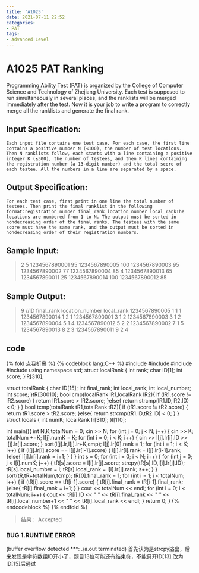 ```yaml
---
title: 'A1025'
date: 2021-07-11 22:52
categories:
- PAT
tags:
- Advanced Level
---
```

# A1025 PAT Ranking
Programming Ability Test (PAT) is organized by the College of Computer Science and Technology of Zhejiang University. Each test is supposed to run simultaneously in several places, and the ranklists will be merged immediately after the test. Now it is your job to write a program to correctly merge all the ranklists and generate the final rank.
<!-- more -->
## Input Specification:
    Each input file contains one test case. For each case, the first line contains a positive number N (≤100), the number of test locations. Then N ranklists follow, each starts with a line containing a positive integer K (≤300), the number of testees, and then K lines containing the registration number (a 13-digit number) and the total score of each testee. All the numbers in a line are separated by a space.

## Output Specification:
    For each test case, first print in one line the total number of testees. Then print the final ranklist in the following format:registration_number final_rank location_number local_rankThe locations are numbered from 1 to N. The output must be sorted in nondecreasing order of the final ranks. The testees with the same score must have the same rank, and the output must be sorted in nondecreasing order of their registration numbers.

## Sample Input:
>    2
>    5
>    1234567890001 95
>    1234567890005 100
>    1234567890003 95
>    1234567890002 77
>    1234567890004 85
>    4
>    1234567890013 65
>    1234567890011 25
>    1234567890014 100
>    1234567890012 85

## Sample Output:
>    9
> //ID final_rank location_number local_rank 
>    1234567890005 1 1 1
>    1234567890014 1 2 1
>    1234567890001 3 1 2
>    1234567890003 3 1 2
>    1234567890004 5 1 4
>    1234567890012 5 2 2
>    1234567890002 7 1 5
>    1234567890013 8 2 3
>    1234567890011 9 2 4

## code
{% fold 点我折叠 %}
{% codeblock lang:C++ %}
#include <algorithm>
#include <cstdio>
#include <iostream>
#include <cstring>
using namespace std;
struct localRank
{
    int rank;
    char ID[1];
    int score;
}lR[310];

struct totalRank
{
    char ID[15];
    int final_rank;
    int local_rank;
    int local_number;
    int score;
}tR[30010];
bool cmp(localRank lR1,localRank lR2){
    if (lR1.score != lR2.score)
    {
        return lR1.score > lR2.score;
    }else{
        return strcmp(lR1.ID,lR2.ID) < 0;
    }
}
bool tcmp(totalRank tR1,totalRank tR2){
    if (tR1.score != tR2.score)
    {
        return tR1.score > tR2.score;
    }else{
        return strcmp(tR1.ID,tR2.ID) < 0;
    }
}
struct locals
{
    int numK;
    localRank lr[310];
}l[110];

int main(){
    int N,K,totalNum = 0;
    cin >> N;
    for (int j = 0; j < N; j++)
    {
        cin >> K;
        totalNum +=K;
        l[j].numK = K;
        for (int i = 0; i < K; i++)
        {
            cin >> l[j].lr[i].ID >> l[j].lr[i].score;
        }
        sort(l[j].lr,l[j].lr+K,cmp);
        l[j].lr[0].rank = 1;
        for (int i = 1; i < K; i++)
        {
            if (l[j].lr[i].score == l[j].lr[i-1].score)
            {
                l[j].lr[i].rank = l[j].lr[i-1].rank;
            }else{
                l[j].lr[i].rank = i+1;
            }
        }
    }
    int s = 0;
    for (int i = 0; i < N; i++)
    {
        for (int j = 0; j < l[i].numK; j++)
        {
            tR[s].score = l[i].lr[j].score;
            strcpy(tR[s].ID,l[i].lr[j].ID);
            tR[s].local_number = i;
            tR[s].local_rank = l[i].lr[j].rank;
            s++;
        }
    }
    sort(tR,tR+totalNum,tcmp);
    tR[0].final_rank = 1;
    for (int i = 1; i < totalNum; i++)
    {
        if (tR[i].score == tR[i-1].score)
        {
            tR[i].final_rank = tR[i-1].final_rank;
        }else{
            tR[i].final_rank = i+1;
        }
    }
    cout << totalNum << endl;
    for (int i = 0; i < totalNum; i++)
    {
        cout << tR[i].ID << " " << tR[i].final_rank << " " << tR[i].local_number+1 << " " << tR[i].local_rank << endl;
    }
    return 0;
}
{% endcodeblock %}
{% endfold %}
> 结果： Accepted

### BUG 1.RUNTIME ERROR
(buffer overflow detected ***: ./a.out terminated)
首先认为是strcpy溢出，后来发现是字符数组ID开小了，题目13位可能还有结束符，不能只开ID[13],改为ID[15]后通过
